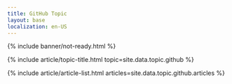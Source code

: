 ```yaml
---
title: GitHub Topic
layout: base
localization: en-US
---
```


{% include banner/not-ready.html %}

{% include article/topic-title.html
  topic=site.data.topic.github
%}

{% include article/article-list.html 
  articles=site.data.topic.github.articles
%}
